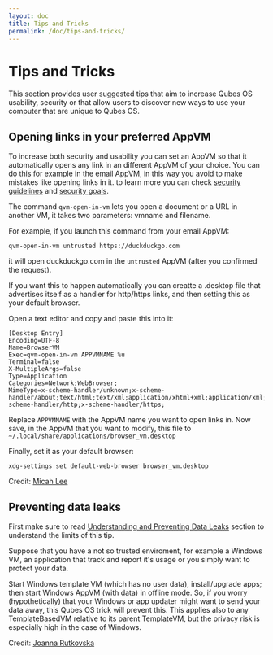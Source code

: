 ```yaml
---
layout: doc
title: Tips and Tricks
permalink: /doc/tips-and-tricks/
---
```


Tips and Tricks
===============
This section provides user suggested tips that aim to increase Qubes OS usability, security or that allow users to discover new ways to use your computer that are unique to Qubes OS.

Opening links in your preferred AppVM
-------------------------------------
To increase both security and usability you can set an AppVM so that it automatically opens any link in an different AppVM of your choice. You can do this for example in the email AppVM, in this way you avoid to make mistakes like opening links in it. to learn more you can check [security guidelines](/doc/security-guidelines/) and [security goals](/doc/security-goals/).

The command `qvm-open-in-vm` lets you open a document or a URL in another VM, it takes two parameters: vmname and filename.

For example, if you launch this command from your email AppVM:

`qvm-open-in-vm untrusted https://duckduckgo.com`

it will open duckduckgo.com in the `untrusted` AppVM (after you confirmed the request).

If you want this to happen automatically you can creatte a .desktop file that advertises itself as a handler for http/https links, and then setting this as your default browser.

Open a text editor and copy and paste this into it:

    [Desktop Entry]
    Encoding=UTF-8
    Name=BrowserVM
    Exec=qvm-open-in-vm APPVMNAME %u
    Terminal=false
    X-MultipleArgs=false
    Type=Application
    Categories=Network;WebBrowser;
    MimeType=x-scheme-handler/unknown;x-scheme-handler/about;text/html;text/xml;application/xhtml+xml;application/xml;application/vnd.mozilla.xul+xml;application/rss+xml;application/rdf+xml;image/gif;image/jpeg;image/png;x-scheme-handler/http;x-scheme-handler/https;

Replace `APPVMNAME` with the AppVM name you want to open links in. Now save, in the AppVM that you want to modify, this file to `~/.local/share/applications/browser_vm.desktop`

Finally, set it as your default browser:

`xdg-settings set default-web-browser browser_vm.desktop`

Credit: [Micah Lee](https://micahflee.com/2016/06/qubes-tip-opening-links-in-your-preferred-appvm/)

Preventing data leaks
---------------------
First make sure to read [Understanding and Preventing Data Leaks](/doc/data-leaks/) section to understand the limits of this tip.

Suppose that you have a not so trusted enviroment, for example a Windows VM, an application that track and report it's usage or you simply want to protect your data.

Start Windows template VM (which has no user data), install/upgrade apps; then start Windows AppVM (with data) in offline mode. So, if you worry (hypothetically) that your Windows or app updater might want to send your data away, this Qubes OS trick will prevent this.
This applies also to any TemplateBasedVM relative to its parent TemplateVM, but the privacy risk is especially high in the case of Windows.

Credit: [Joanna Rutkovska](https://twitter.com/rootkovska/status/832571372085850112)
